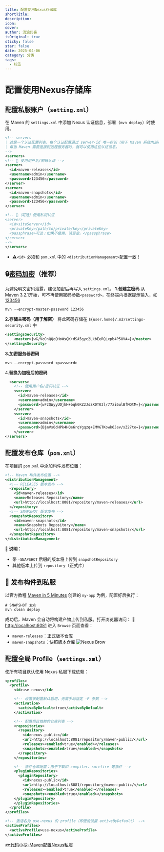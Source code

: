 ```yaml
---
title: 配置使用Nexus存储库
shortTitle: 
description: 
icon: 
cover: 
author: 流浪码客
isOriginal: true
sticky: false
star: false
date: 2025-04-06
category: 分类
tags:
  - 标签
---
```

# 配置使用Nexus存储库
## 配置私服账户（`setting.xml`）
在 Maven 的 `settings.xml` 中添加 Nexus 认证信息，部署（`mvn deploy`）时使用。
```xml
<!-- servers
| 这是一个认证配置列表，每个认证配置通过 server-id 唯一标识（用于 Maven 系统内部引用）。
| 每当 Maven 需要连接到远程服务器时，就可以使用这些认证信息。
-->
<servers>
<!-- 🔐 使用用户名/密码认证 -->
<server>
  <id>maven-releases</id>
  <username>admin</username>
  <password>123456</password>
</server>
<server>
  <id>maven-snapshots</id>
  <username>admin</username>
  <password>123456</password>
</server>

<!-- 🔐（可选）使用私钥认证 
<server>
  <id>siteServer</id>
  <privateKey>/path/to/private/key</privateKey>
  <passphrase>可选；如果不使用，请留空。</passphrase>
</server>
-->
</servers>
```
* ⚠️`<id>` 必须和 `pom.xml` 中的 `<distributionManagement>`配置一致！
## 🔒[密码加密](https://maven.apache.org/guides/mini/guide-encryption.html)（推荐）
为避免明文密码泄露，建议加密后再写入 `settings.xml`。
**1.创建主密码**
从 Maven 3.2.1开始，可不再使用密码参数`<password>`，在终端内根据提示输入，如<u>123456</u>
```shell 
mvn --encrypt-master-password 123456
```
**2.存储主密码（用于解密）**
将此密码存储在 `${user.home}/.m2/settings-security.xml` 中
```xml
<settingsSecurity>
	<master>{wG/VcOnQQoQHoWsQK+dSA5gyc2LkbEeRQLxpb4P5OVA=}</master>
</settingsSecurity>
```
**3.加密服务器密码**
```shell
mvn --encrypt-password <password>
```
4.**替换为加密后的密码**
```xml
  <servers>
    <!-- 使用用户名/密码认证 -->
    <server>
      <id>maven-releases</id>
      <username>admin</username>
      <password>{wF2QWyyUOjkH+bqk0KZ2JszX0T03l/77zi6ulBfMQtM=}</password>
    </server>
    <server>
      <id>maven-snapshots</id>
      <username>admin</username>
      <password>{BjmVs0dHPk4HQe6rqYgqzq+EMVGTKowk6Jev/xZ27to=}</password>
    </server>
</servers>
```
## 配置发布仓库（`pom.xml`）
在项目的 `pom.xml` 中添加构件发布位置：
```xml
<!-- Maven 构件发布位置 -->
<distributionManagement>
  <!-- RELEASES 版本发布 -->
  <repository>
	<id>maven-releases</id>
	<name>Releases Repository</name>
	<url>http://localhost:8081/repository/maven-releases/</url>
  </repository>
  <!-- SNAPSHOT 版本发布 -->
  <snapshotRepository>
	<id>maven-snapshots</id>
	<name>Snapshots Repository</name>
	<url>http://localhost:8081/repository/maven-snapshots/</url>
  </snapshotRepository>
</distributionManagement>
```
**🎯 说明：**
* 带 `-SNAPSHOT` 后缀的版本将上传到 `snapshotRepository`
* 其他版本上传到 `repository`（正式库）
## 🚀 发布构件到私服
以官方教程 [Maven in 5 Minutes](https://maven.apache.org/guides/getting-started/maven-in-five-minutes.html) 创建的 `my-app` 为例，配置好后执行：
```shell
# SNAPSHOT 发布
mvn clean deploy
```
成功后，Maven 会自动将构建产物上传到私服。打开浏览器访问：
📍 [http://localhost:8081](http://localhost:8081)
进入 `Browse` 页面查看：
* `maven-releases`：正式版本仓库
* `maven-snapshots`：快照版本仓库
![Nexus Brow](http://img.geekyspace.cn/pictures/2025/20250407220612760.png)
## 配置全局 Profile（`settings.xml`）
使所有项目默认使用 Nexus 私服下载依赖：
```xml
<profiles>
  <profile>
    <id>use-nexus</id>

    <!-- 设置该配置默认启用，无需手动指定 -P 参数 -->
    <activation>
      <activeByDefault>true</activeByDefault>
    </activation>

    <!-- 配置项目依赖的仓库列表 -->
    <repositories>
      <repository>
        <id>nexus-public</id>
        <url>http://localhost:8081/repository/maven-public/</url>
        <releases><enabled>true</enabled></releases>
        <snapshots><enabled>true</enabled></snapshots>
      </repository>
    </repositories>

    <!-- 插件仓库配置：用于下载如 compiler、surefire 等插件 -->
    <pluginRepositories>
      <pluginRepository>
        <id>nexus-public</id>
        <url>http://localhost:8081/repository/maven-public/</url>
        <releases><enabled>true</enabled></releases>
        <snapshots><enabled>true</enabled></snapshots>
    </pluginRepository>
    </pluginRepositories>
  </profile>
</profiles>

<!-- 激活名为 use-nexus 的 profile（即便没设置 activeByDefault） -->
<activeProfiles>
  <activeProfile>use-nexus</activeProfile>
</activeProfiles>
```
  [🐟代码小抄-Maven配置Nexus私服](https://codecopy.cn/post/ztsg81)
  